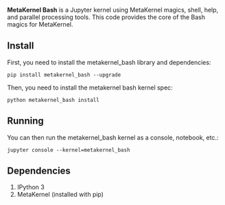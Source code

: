 **MetaKernel Bash** is a Jupyter kernel using MetaKernel magics, shell, help, and parallel processing tools. This code provides the core of the Bash magics for MetaKernel.

## Install

First, you need to install the metakernel_bash library and dependencies:

```shell
pip install metakernel_bash --upgrade
```

Then, you need to install the metakernel bash kernel spec:

```shell
python metakernel_bash install
```

## Running

You can then run the metakernel_bash kernel as a console, notebook, etc.:

```shell
jupyter console --kernel=metakernel_bash
```

## Dependencies

1. IPython 3
1. MetaKernel (installed with pip)

